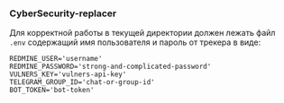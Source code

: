### CyberSecurity-replacer

Для корректной работы в текущей директории должен лежать файл ```.env```
содержащий имя пользователя и пароль от трекера в виде:
```
REDMINE_USER='username'
REDMINE_PASSWORD='strong-and-complicated-password'
VULNERS_KEY='vulners-api-key'
TELEGRAM_GROUP_ID='chat-or-group-id'
BOT_TOKEN='bot-token'
```
